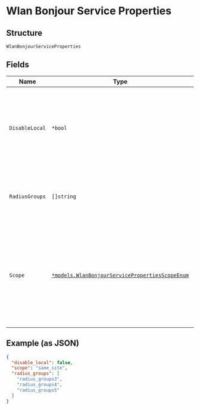 
# Wlan Bonjour Service Properties

## Structure

`WlanBonjourServiceProperties`

## Fields

| Name | Type | Tags | Description |
|  --- | --- | --- | --- |
| `DisableLocal` | `*bool` | Optional | whether to prevent wireless clients to discover bonjour devices on the same WLAN<br>**Default**: `false` |
| `RadiusGroups` | `[]string` | Optional | optional, if the service is further restricted for certain RADIUS groups |
| `Scope` | [`*models.WlanBonjourServicePropertiesScopeEnum`](../../doc/models/wlan-bonjour-service-properties-scope-enum.md) | Optional | how bonjour services should be discovered for the same WLAN. enum: `same_ap`, `same_map`, `same_site`<br>**Default**: `"same_site"` |

## Example (as JSON)

```json
{
  "disable_local": false,
  "scope": "same_site",
  "radius_groups": [
    "radius_groups3",
    "radius_groups4",
    "radius_groups5"
  ]
}
```

